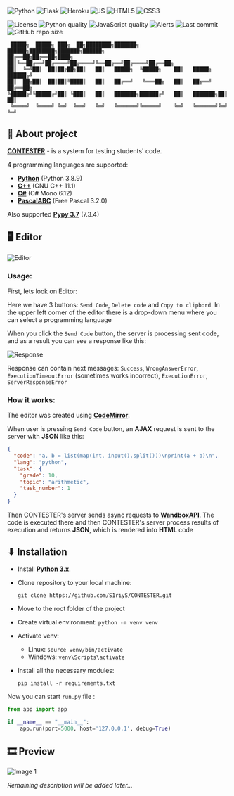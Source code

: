 ![Python](https://img.shields.io/badge/Python-3776AB?style=for-the-badge&logo=python&logoColor=white)
![Flask](https://img.shields.io/badge/Flask-000000?style=for-the-badge&logo=flask&logoColor=white)
![Heroku](https://img.shields.io/badge/Heroku-430098?style=for-the-badge&logo=heroku&logoColor=white)
![JS](https://img.shields.io/badge/JavaScript-F7DF1E?style=for-the-badge&logo=javascript&logoColor=black)
![HTML5](https://img.shields.io/badge/HTML5-E34F26?style=for-the-badge&logo=html5&logoColor=white)
![CSS3](https://img.shields.io/badge/CSS3-1572B6?style=for-the-badge&logo=css3&logoColor=white)

![License](https://img.shields.io/github/license/S1riyS/CONTESTER)
![Python quality](https://img.shields.io/lgtm/grade/python/github/S1riyS/CONTESTER?logo=LGTM)
![JavaScript quality](https://img.shields.io/lgtm/grade/javascript/github/S1riyS/CONTESTER?logo=LGTM)
![Alerts](https://img.shields.io/lgtm/alerts/github/S1riyS/CONTESTER?logo=LGTM)
![Last commit](https://img.shields.io/github/last-commit/S1riyS/CONTESTER?logo=GitHub)
![GitHub repo size](https://img.shields.io/github/repo-size/S1riyS/CONTESTER?logo=GitHub)

     █████╗  █████╗ ███╗  ██╗████████╗███████╗ ██████╗████████╗███████╗██████╗ 
    ██╔══██╗██╔══██╗████╗ ██║╚══██╔══╝██╔════╝██╔════╝╚══██╔══╝██╔════╝██╔══██╗
    ██║  ╚═╝██║  ██║██╔██╗██║   ██║   █████╗  ╚█████╗    ██║   █████╗  ██████╔╝
    ██║  ██╗██║  ██║██║╚████║   ██║   ██╔══╝   ╚═══██╗   ██║   ██╔══╝  ██╔══██╗
    ╚█████╔╝╚█████╔╝██║ ╚███║   ██║   ███████╗██████╔╝   ██║   ███████╗██║  ██║
     ╚════╝  ╚════╝ ╚═╝  ╚══╝   ╚═╝   ╚══════╝╚═════╝    ╚═╝   ╚══════╝╚═╝  ╚═╝

## 📝 About project

**[CONTESTER](https://github.com/S1riyS/CONTESTER)** - is a system for testing students' code.

4 programming languages are supported:

* **[Python](https://www.python.org/?hl=ru)** (Python 3.8.9)
* **[C++](https://isocpp.org/)** (GNU C++ 11.1)
* **[C#](https://dotnet.microsoft.com/en-us/languages/csharp)** (C# Mono 6.12)
* **[PascalABC](http://pascalabc.net/)** (Free Pascal 3.2.0)

Also supported **[Pypy 3.7](https://www.pypy.org/)** (7.3.4)

## 🖥️ Editor

![Editor](https://i.postimg.cc/HWtxnQ2b/CONTESTER-editor.png)

### Usage:

First, lets look on Editor:

Here we have 3 buttons: `Send Code`, `Delete code` and `Copy to clipbord`. In the upper left corner of the editor there
is a drop-down menu where you can select a programming language

When you click the `Send Code` button, the server is processing sent code, and as a result you can see a response like
this:

![Response](https://i.postimg.cc/qqqRXyHJ/image.png)

Response can contain next messages: `Success`, `WrongAnswerError`,
`ExecutionTimeoutError` (sometimes works incorrect), `ExecutionError`, `ServerResponseError`

### How it works:

The editor was created using **[CodeMirror](https://codemirror.net/)**.

When user is pressing `Send Code` button, an **AJAX** request is sent to the server with **JSON** like this:

```json
{
  "code": "a, b = list(map(int, input().split()))\nprint(a + b)\n",
  "lang": "python",
  "task": {
    "grade": 10,
    "topic": "arithmetic",
    "task_number": 1
  }
}
```

Then CONTESTER's server sends async requests to **[WandboxAPI](https://github.com/melpon/wandbox)**. The code is
executed there and then CONTESTER's server process results of execution and returns **JSON**, which is rendered into
**HTML** code

## ⬇ Installation

* Install **[Python 3.x](https://www.python.org/)**.

* Clone repository to your local machine:

  `git clone https://github.com/S1riyS/CONTESTER.git`

* Move to the root folder of the project

* Create virtual environment: `python -m venv venv`

* Activate venv:
    * Linux: `source venv/bin/activate`
    * Windows: `venv\Scripts\activate`

* Install all the necessary modules:

  `pip install -r requirements.txt`

Now you can start `run.py` file :

```python
from app import app

if __name__ == "__main__":
    app.run(port=5000, host='127.0.0.1', debug=True)
```

## 🎞 Preview

![Image 1](https://i.postimg.cc/6p5djWHG/CONTESTER-screenshot.png)

*Remaining description will be added later...*